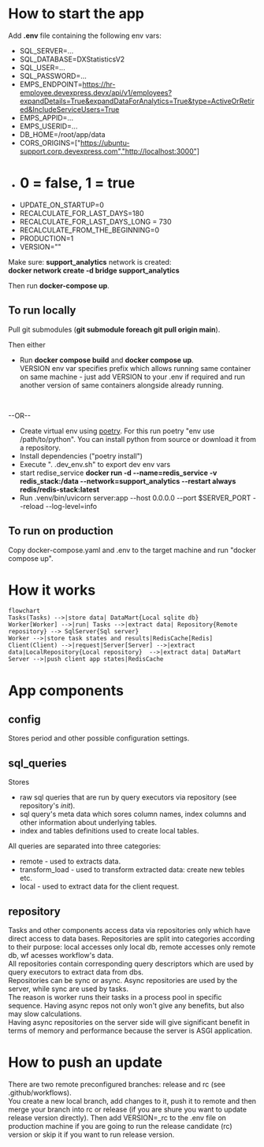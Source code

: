 # How to start the app

Add **.env** file containing the following env vars:
 - SQL_SERVER=...
 - SQL_DATABASE=DXStatisticsV2
 - SQL_USER=...
 - SQL_PASSWORD=...
 - EMPS_ENDPOINT=https://hr-employee.devexpress.devx/api/v1/employees?expandDetails=True&expandDataForAnalytics=True&type=ActiveOrRetired&IncludeServiceUsers=True
 - EMPS_APPID=...
 - EMPS_USERID=...
 - DB_HOME=/root/app/data
 - CORS_ORIGINS=["https://ubuntu-support.corp.devexpress.com","http://localhost:3000"]
 - # 0 = false, 1 = true
 - UPDATE_ON_STARTUP=0
 - RECALCULATE_FOR_LAST_DAYS=180
 - RECALCULATE_FOR_LAST_DAYS_LONG = 730
 - RECALCULATE_FROM_THE_BEGINNING=0
 - PRODUCTION=1
 - VERSION=""

Make sure:
<b>support_analytics</b> network is created:<br> **docker network create -d bridge support_analytics**

Then run <b>docker-compose up</b>.

## To run locally
Pull git submodules (**git submodule foreach git pull origin main**).<br>

Then either<br>
- Run <b>docker compose build</b> and <b>docker compose up</b>.<br>
VERSION env var specifies prefix which allows running same container on same machine - just add VERSION to your .env if required and run another version of same containers alongside already running.
<br>

--OR--<br>

 - Create virtual env using [poetry](https://python-poetry.org/docs/#installation). For this run poetry "env use /path/to/python". You can install python from source or download it from a repository. 
 - Install dependencies ("poetry install")
 - Execute ". .dev_env.sh" to export dev env vars
 - start redise_service **docker run -d --name=redis_service -v redis_stack:/data --network=support_analytics --restart always redis/redis-stack:latest** 
 - Run .venv/bin/uvicorn server:app --host 0.0.0.0 --port $SERVER_PORT --reload --log-level=info

## To run on production
Copy docker-compose.yaml and .env to the target machine and run "docker compose up".

# How it works
```mermaid
flowchart
Tasks(Tasks) -->|store data| DataMart{Local sqlite db}
Worker[Worker] -->|run| Tasks -->|extract data| Repository{Remote repository} --> SqlServer{Sql server}
Worker -->|store task states and results|RedisCache[Redis]
Client(Client) -->|request|Server[Server] -->|extract data|LocalRepository{Local repository}  -->|extract data| DataMart
Server -->|push client app states|RedisCache
```

# App components

## config
Stores period and other possible configuration settings.<br>

## sql_queries
Stores
- raw sql queries that are run by query executors via repository (see repository's _init_).
- sql query's meta data which sores column names, index columns and other information about underlying tables.
- index and tables definitions used to create local tables.

All queries are separated into three categories:
- remote - used to extracts data.
- transform_load - used to transform extracted data: create new tebles etc.
- local - used to extract data for the client request.

## repository
Tasks and other components access data via repositories only which have direct access to data bases. Repositories are split into categories according to their purpose: local accesses only local db, remote accesses only remote db, wf acesses workflow's data.<br>
All repositories contain corresponding query descriptors which are used by query executors to extract data from dbs.<br>
Repositories can be sync or async. Async repositories are used by the server, while sync are used by tasks.<br>
The reason is worker runs their tasks in a process pool in specific sequence. Having async repos not only won't give any benefits, but also may slow calculations.<br>
Having async repositories on the server side will give significant benefit in terms of memory and performance because the server is ASGI application. 

# How to push an update
There are two remote preconfigured branches: release and rc (see .github/workflows).<br>
You create a new local branch, add changes to it, push it to remote and then merge your branch into rc or release (if you are shure you want to update release version directly). Then add VERSION=_rc to the .env file on production machine if you are going to run the release candidate (rc) version or skip it if you want to run release version.
